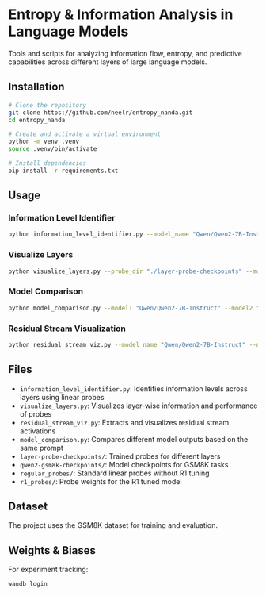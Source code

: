 # Entropy & Information Analysis in Language Models

Tools and scripts for analyzing information flow, entropy, and predictive capabilities across different layers of large language models.

## Installation

```bash
# Clone the repository
git clone https://github.com/neelr/entropy_nanda.git
cd entropy_nanda

# Create and activate a virtual environment
python -m venv .venv
source .venv/bin/activate 

# Install dependencies
pip install -r requirements.txt
```

## Usage

### Information Level Identifier
```bash
python information_level_identifier.py --model_name "Qwen/Qwen2-7B-Instruct" --batch_size 64 --learning_rate 5e-4 --num_epochs 1
```

### Visualize Layers
```bash
python visualize_layers.py --probe_dir "./layer-probe-checkpoints" --model_name "deepseek-ai/DeepSeek-R1-Distill-Qwen-7B" --num_examples 100
```

### Model Comparison
```bash
python model_comparison.py --model1 "Qwen/Qwen2-7B-Instruct" --model2 "deepseek-ai/DeepSeek-R1-Distill-Qwen-7B"
```

### Residual Stream Visualization
```bash
python residual_stream_viz.py --model_name "Qwen/Qwen2-7B-Instruct" --num_examples 50
```

## Files

- `information_level_identifier.py`: Identifies information levels across layers using linear probes
- `visualize_layers.py`: Visualizes layer-wise information and performance of probes
- `residual_stream_viz.py`: Extracts and visualizes residual stream activations
- `model_comparison.py`: Compares different model outputs based on the same prompt
- `layer-probe-checkpoints/`: Trained probes for different layers
- `qwen2-gsm8k-checkpoints/`: Model checkpoints for GSM8K tasks
- `regular_probes/`: Standard linear probes without R1 tuning
- `r1_probes/`: Probe weights for the R1 tuned model

## Dataset

The project uses the GSM8K dataset for training and evaluation.

## Weights & Biases 

For experiment tracking:
```bash
wandb login
``` 
